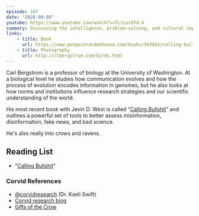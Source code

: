 ```yaml
---
episode: 167
date: "2020-09-09"
youtube: https://www.youtube.com/watch?v=TLrLor6Fd-4
summary: Discussing the intelligence, problem-solving, and cultural impact of crows
links:
    - title: Book
      url: https://www.penguinrandomhouse.com/books/563882/calling-bullshit-by-carl-t-bergstrom-and-jevin-d-west/
    - title: Photography
      url: http://ctbergstrom.com/birds.html
---
```

Carl Bergstrom is a professor of biology at the University of Washington. At a biological level he studies how communication evolves and how the process of evolution encodes information in genomes, but he also looks at how norms and institutions influence research strategies and our scientific understanding of the world.

His most recent book with Jevin D. West is called “[Calling Bullshit][cb]” and outlines a powerful set of tools to better assess misinformation, disinformation, fake news, and bad science.

He's also really into crows and ravens.

[cb]: https://www.penguinrandomhouse.com/books/563882/calling-bullshit-by-carl-t-bergstrom-and-jevin-d-west/

## Reading List

- "[Calling Bullshit][cb]"

### Corvid References

- [@corvidresearch](https://twitter.com/corvidresearch) (Dr. Kaeli Swift)
- [Corvid research blog](https://corvidresearch.blog/)
- [Gifts of the Crow](https://www.simonandschuster.com/books/Gifts-of-the-Crow/John-Marzluff/9781439198742)
